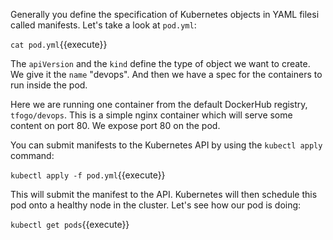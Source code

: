 Generally you define the specification of Kubernetes objects in YAML filesi called manifests. Let's take a look at `pod.yml`:

`cat pod.yml`{{execute}}

The `apiVersion` and the `kind` define the type of object we want to create. We give it the `name` "devops". And then we have a spec for the containers to run inside the pod.

Here we are running one container from the default DockerHub registry, `tfogo/devops`. This is a simple nginx container which will serve some content on port 80.  We expose port 80 on the pod.

You can submit manifests to the Kubernetes API by using the `kubectl apply` command:

`kubectl apply -f pod.yml`{{execute}}

This will submit the manifest to the API. Kubernetes will then schedule this pod onto a healthy node in the cluster. Let's see how our pod is doing:

`kubectl get pods`{{execute}}
